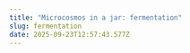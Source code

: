 ```yaml
---
title: "Microcosmos in a jar: fermentation"
slug: fermentation
date: 2025-09-23T12:57:43.577Z
---
```

